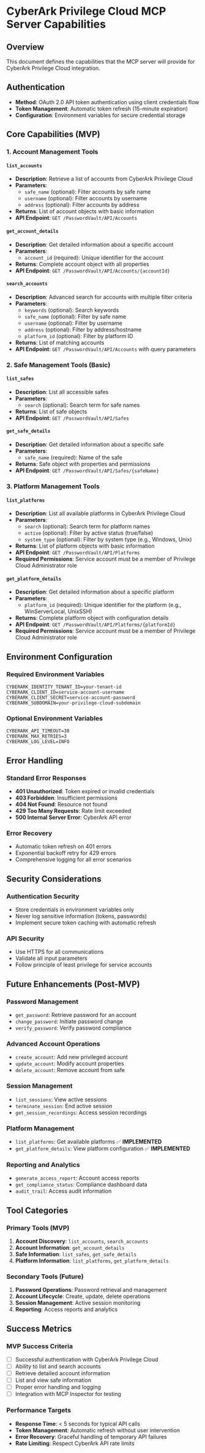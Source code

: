 # CyberArk Privilege Cloud MCP Server Capabilities

## Overview
This document defines the capabilities that the MCP server will provide for CyberArk Privilege Cloud integration.

## Authentication
- **Method**: OAuth 2.0 API token authentication using client credentials flow
- **Token Management**: Automatic token refresh (15-minute expiration)
- **Configuration**: Environment variables for secure credential storage

## Core Capabilities (MVP)

### 1. Account Management Tools

#### `list_accounts`
- **Description**: Retrieve a list of accounts from CyberArk Privilege Cloud
- **Parameters**:
  - `safe_name` (optional): Filter accounts by safe name
  - `username` (optional): Filter accounts by username
  - `address` (optional): Filter accounts by address
- **Returns**: List of account objects with basic information
- **API Endpoint**: `GET /PasswordVault/API/Accounts`

#### `get_account_details`
- **Description**: Get detailed information about a specific account
- **Parameters**:
  - `account_id` (required): Unique identifier for the account
- **Returns**: Complete account object with all properties
- **API Endpoint**: `GET /PasswordVault/API/Accounts/{accountId}`

#### `search_accounts`
- **Description**: Advanced search for accounts with multiple filter criteria
- **Parameters**:
  - `keywords` (optional): Search keywords
  - `safe_name` (optional): Filter by safe name
  - `username` (optional): Filter by username
  - `address` (optional): Filter by address/hostname
  - `platform_id` (optional): Filter by platform ID
- **Returns**: List of matching accounts
- **API Endpoint**: `GET /PasswordVault/API/Accounts` with query parameters

### 2. Safe Management Tools (Basic)

#### `list_safes`
- **Description**: List all accessible safes
- **Parameters**:
  - `search` (optional): Search term for safe names
- **Returns**: List of safe objects
- **API Endpoint**: `GET /PasswordVault/API/Safes`

#### `get_safe_details`
- **Description**: Get detailed information about a specific safe
- **Parameters**:
  - `safe_name` (required): Name of the safe
- **Returns**: Safe object with properties and permissions
- **API Endpoint**: `GET /PasswordVault/API/Safes/{safeName}`

### 3. Platform Management Tools

#### `list_platforms`
- **Description**: List all available platforms in CyberArk Privilege Cloud
- **Parameters**:
  - `search` (optional): Search term for platform names
  - `active` (optional): Filter by active status (true/false)
  - `system_type` (optional): Filter by system type (e.g., Windows, Unix)
- **Returns**: List of platform objects with basic information
- **API Endpoint**: `GET /PasswordVault/API/Platforms`
- **Required Permissions**: Service account must be a member of Privilege Cloud Administrator role

#### `get_platform_details`
- **Description**: Get detailed information about a specific platform
- **Parameters**:
  - `platform_id` (required): Unique identifier for the platform (e.g., WinServerLocal, UnixSSH)
- **Returns**: Complete platform object with configuration details
- **API Endpoint**: `GET /PasswordVault/API/Platforms/{platformId}`
- **Required Permissions**: Service account must be a member of Privilege Cloud Administrator role

## Environment Configuration

### Required Environment Variables
```
CYBERARK_IDENTITY_TENANT_ID=your-tenant-id
CYBERARK_CLIENT_ID=service-account-username
CYBERARK_CLIENT_SECRET=service-account-password
CYBERARK_SUBDOMAIN=your-privilege-cloud-subdomain
```

### Optional Environment Variables
```
CYBERARK_API_TIMEOUT=30
CYBERARK_MAX_RETRIES=3
CYBERARK_LOG_LEVEL=INFO
```

## Error Handling

### Standard Error Responses
- **401 Unauthorized**: Token expired or invalid credentials
- **403 Forbidden**: Insufficient permissions
- **404 Not Found**: Resource not found
- **429 Too Many Requests**: Rate limit exceeded
- **500 Internal Server Error**: CyberArk API error

### Error Recovery
- Automatic token refresh on 401 errors
- Exponential backoff retry for 429 errors
- Comprehensive logging for all error scenarios

## Security Considerations

### Authentication Security
- Store credentials in environment variables only
- Never log sensitive information (tokens, passwords)
- Implement secure token caching with automatic refresh

### API Security
- Use HTTPS for all communications
- Validate all input parameters
- Follow principle of least privilege for service accounts

## Future Enhancements (Post-MVP)

### Password Management
- `get_password`: Retrieve password for an account
- `change_password`: Initiate password change
- `verify_password`: Verify password compliance

### Advanced Account Operations
- `create_account`: Add new privileged account
- `update_account`: Modify account properties
- `delete_account`: Remove account from safe

### Session Management
- `list_sessions`: View active sessions
- `terminate_session`: End active session
- `get_session_recordings`: Access session recordings

### Platform Management
- `list_platforms`: Get available platforms ✅ **IMPLEMENTED**
- `get_platform_details`: View platform configuration ✅ **IMPLEMENTED**

### Reporting and Analytics
- `generate_access_report`: Account access reports
- `get_compliance_status`: Compliance dashboard data
- `audit_trail`: Access audit information

## Tool Categories

### Primary Tools (MVP)
1. **Account Discovery**: `list_accounts`, `search_accounts`
2. **Account Information**: `get_account_details`
3. **Safe Information**: `list_safes`, `get_safe_details`
4. **Platform Information**: `list_platforms`, `get_platform_details`

### Secondary Tools (Future)
1. **Password Operations**: Password retrieval and management
2. **Account Lifecycle**: Create, update, delete operations
3. **Session Management**: Active session monitoring
4. **Reporting**: Access reports and analytics

## Success Metrics

### MVP Success Criteria
- [ ] Successful authentication with CyberArk Privilege Cloud
- [ ] Ability to list and search accounts
- [ ] Retrieve detailed account information
- [ ] List and view safe information
- [ ] Proper error handling and logging
- [ ] Integration with MCP Inspector for testing

### Performance Targets
- **Response Time**: < 5 seconds for typical API calls
- **Token Management**: Automatic refresh without user intervention
- **Error Recovery**: Graceful handling of temporary API failures
- **Rate Limiting**: Respect CyberArk API rate limits